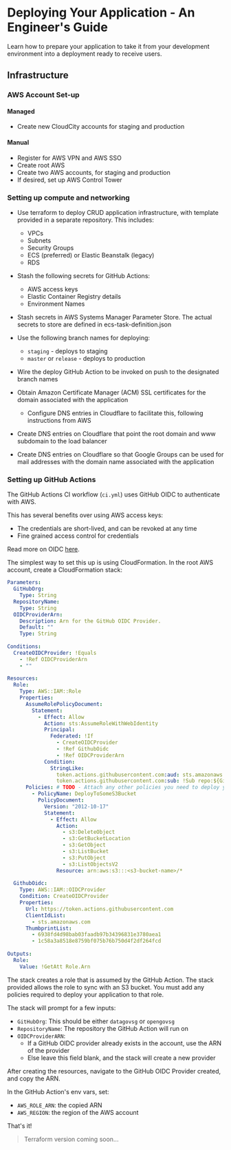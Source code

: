 # Deploying Your Application - An Engineer's Guide

Learn how to prepare your application to take it from your development
environment into a deployment ready to receive users.

## Infrastructure

### AWS Account Set-up

#### Managed

- Create new CloudCity accounts for staging and production

#### Manual

- Register for AWS VPN and AWS SSO
- Create root AWS
- Create two AWS accounts, for staging and production
- If desired, set up AWS Control Tower

### Setting up compute and networking

- Use terraform to deploy CRUD application infrastructure, with
  template provided in a separate repository. This includes:
  - VPCs
  - Subnets
  - Security Groups
  - ECS (preferred) or Elastic Beanstalk (legacy)
  - RDS

- Stash the following secrets for GitHub Actions:
  - AWS access keys
  - Elastic Container Registry details
  - Environment Names

- Stash secrets in AWS Systems Manager Parameter Store.
  The actual secrets to store are defined in ecs-task-definition.json

- Use the following branch names for deploying:
  - `staging` - deploys to staging
  - `master` or `release` - deploys to production

- Wire the deploy GitHub Action to be invoked on push to
  the designated branch names

- Obtain Amazon Certificate Manager (ACM) SSL certificates for
  the domain associated with the application
  - Configure DNS entries in Cloudflare to facilitate this,
      following instructions from AWS

- Create DNS entries on Cloudflare that point the root domain
  and www subdomain to the load balancer

- Create DNS entries on Cloudflare so that Google Groups
  can be used for mail addresses with the domain name associated
  with the application

### Setting up GitHub Actions

The GitHub Actions CI workflow (`ci.yml`) uses GitHub OIDC to authenticate with AWS.

This has several benefits over using AWS access keys:

- The credentials are short-lived, and can be revoked at any time
- Fine grained access control for credentials

Read more on OIDC [here](https://docs.github.com/en/actions/deployment/security-hardening-your-deployments/about-security-hardening-with-openid-connect).

The simplest way to set this up is using CloudFormation. In the root AWS account, create a CloudFormation stack:

```yaml
Parameters:
  GitHubOrg:
    Type: String
  RepositoryName:
    Type: String
  OIDCProviderArn:
    Description: Arn for the GitHub OIDC Provider.
    Default: ""
    Type: String
​
Conditions:
  CreateOIDCProvider: !Equals
    - !Ref OIDCProviderArn
    - ""
​
Resources:
  Role:
    Type: AWS::IAM::Role
    Properties:
      AssumeRolePolicyDocument:
        Statement:
          - Effect: Allow
            Action: sts:AssumeRoleWithWebIdentity
            Principal:
              Federated: !If
                - CreateOIDCProvider
                - !Ref GithubOidc
                - !Ref OIDCProviderArn
            Condition:
              StringLike:
                token.actions.githubusercontent.com:aud: sts.amazonaws.com
                token.actions.githubusercontent.com:sub: !Sub repo:${GitHubOrg}/${RepositoryName}:*
      Policies: # TODO - Attach any other policies you need to deploy your app (ECR, EB)
        - PolicyName: DeployToSomeS3Bucket
          PolicyDocument:
            Version: "2012-10-17"
            Statement:
              - Effect: Allow
                Action:
                  - s3:DeleteObject
                  - s3:GetBucketLocation
                  - s3:GetObject
                  - s3:ListBucket
                  - s3:PutObject
                  - s3:ListObjectsV2
                Resource: arn:aws:s3:::<s3-bucket-name>/*
​
  GithubOidc:
    Type: AWS::IAM::OIDCProvider
    Condition: CreateOIDCProvider
    Properties:
      Url: https://token.actions.githubusercontent.com
      ClientIdList:
        - sts.amazonaws.com
      ThumbprintList:
        - 6938fd4d98bab03faadb97b34396831e3780aea1
        - 1c58a3a8518e8759bf075b76b750d4f2df264fcd
​
Outputs:
  Role:
    Value: !GetAtt Role.Arn
```

The stack creates a role that is assumed by the GitHub Action. The stack provided allows the role to sync with an S3 bucket. You must add any policies required to deploy your application to that role.

The stack will prompt for a few inputs:

- `GitHubOrg`: This should be either `datagovsg` or `opengovsg`
- `RepositoryName`: The repository the GitHub Action will run on
- `OIDCProviderARN`:
  - If a GitHub OIDC provider already exists in the account, use the ARN of the provider
  - Else leave this field blank, and the stack will create a new provider

After creating the resources, navigate to the GitHub OIDC Provider created, and copy the ARN.

In the GitHub Action's env vars, set:

- `AWS_ROLE_ARN`: the copied ARN
- `AWS_REGION`: the region of the AWS account

That's it!

> Terraform version coming soon...
